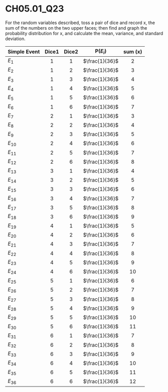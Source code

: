 # CH05.01_Q23 #

For the random variables described, toss a pair of dice and record x, the sum of the numbers on the two upper faces; then find and graph the probability distribution for x, and calculate the mean, variance, and standard deviation.


| Simple Event | Dice1 | Dice2 | P($E_i$)|sum (x) |
|--------------|:-----:|:-----:|:-------:|:------:|
| $E_1$        | 1     | 1     | $\frac{1}{36}$ | 2 |
| $E_2$        | 1     | 2     | $\frac{1}{36}$ | 3 |
| $E_3$        | 1     | 3     | $\frac{1}{36}$ | 4 |
| $E_4$        | 1     | 4     | $\frac{1}{36}$ | 5 |
| $E_5$        | 1     | 5     | $\frac{1}{36}$ | 6 |
| $E_6$        | 1     | 6     | $\frac{1}{36}$ | 7 |
| $E_7$        | 2     | 1     | $\frac{1}{36}$ | 3 |
| $E_8$        | 2     | 2     | $\frac{1}{36}$ | 4 |
| $E_9$        | 2     | 3     | $\frac{1}{36}$ | 5 |
| $E_{10}$     | 2     | 4     | $\frac{1}{36}$ | 6 |
| $E_{11}$     | 2     | 5     | $\frac{1}{36}$ | 7 |
| $E_12$       | 2     | 6     | $\frac{1}{36}$ | 8 |
| $E_13$       | 3     | 1     | $\frac{1}{36}$ | 4 |
| $E_14$       | 3     | 2     | $\frac{1}{36}$ | 5 |
| $E_15$       | 3     | 3     | $\frac{1}{36}$ | 6 |
| $E_16$       | 3     | 4     | $\frac{1}{36}$ | 7 |
| $E_17$       | 3     | 5     | $\frac{1}{36}$ | 8 |
| $E_18$       | 3     | 6     | $\frac{1}{36}$ | 9 |
| $E_19$       | 4     | 1     | $\frac{1}{36}$ | 5 |
| $E_20$       | 4     | 2     | $\frac{1}{36}$ | 6 |
| $E_21$       | 4     | 3     | $\frac{1}{36}$ | 7 |
| $E_22$       | 4     | 4     | $\frac{1}{36}$ | 8 |
| $E_23$       | 4     | 5     | $\frac{1}{36}$ | 9 |
| $E_24$       | 4     | 6     | $\frac{1}{36}$ | 10 |
| $E_25$       | 5     | 1     | $\frac{1}{36}$ | 6 |
| $E_26$       | 5     | 2     | $\frac{1}{36}$ | 7 |
| $E_27$       | 5     | 3     | $\frac{1}{36}$ | 8 |
| $E_28$       | 5     | 4     | $\frac{1}{36}$ | 9 |
| $E_29$       | 5     | 5     | $\frac{1}{36}$ | 10 |
| $E_30$       | 5     | 6     | $\frac{1}{36}$ | 11 |
| $E_31$       | 6     | 1     | $\frac{1}{36}$ | 7 |
| $E_32$       | 6     | 2     | $\frac{1}{36}$ | 8 |
| $E_33$       | 6     | 3     | $\frac{1}{36}$ | 9 |
| $E_34$       | 6     | 4     | $\frac{1}{36}$ | 10 |
| $E_35$       | 6     | 5     | $\frac{1}{36}$ | 11 |
| $E_36$       | 6     | 6     | $\frac{1}{36}$ | 12 |








